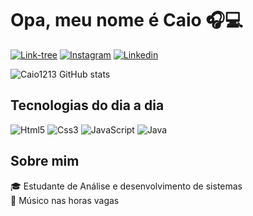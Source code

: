 # Opa, meu nome é Caio 🎧💻

[![Link-tree](https://img.shields.io/badge/linktree-39E09B?style=for-the-badge&logo=linktree&logoColor=white)](https://caiofcfx.vercel.app/)
[![Instagram](https://img.shields.io/badge/Instagram-E4405F?style=for-the-badge&logo=instagram&logoColor=white)](https://www.instagram.com/caio_fcfx321/)
[![Linkedin](https://img.shields.io/badge/LinkedIn-0077B5?style=for-the-badge&logo=linkedin&logoColor=white)](https://www.linkedin.com/in/caio-fabio-b6878b2b7/)

![Caio1213 GitHub stats](https://github-readme-stats.vercel.app/api?username=caio1213pgm&show_icons=true&theme=gruvbox)

## Tecnologias do dia a dia
![Html5](https://img.shields.io/badge/HTML5-E34F26?style=for-the-badge&logo=html5&logoColor=white)
![Css3](https://img.shields.io/badge/CSS3-1572B6?style=for-the-badge&logo=css3&logoColor=white)
![JavaScript](https://img.shields.io/badge/JavaScript-323330?style=for-the-badge&logo=javascript&logoColor=F7DF1E)
![Java](https://img.shields.io/badge/Java-ED8B00?style=for-the-badge&logo=openjdk&logoColor=white)

## Sobre mim
🎓 Estudante de Análise e desenvolvimento de sistemas </br>
🎹 Músico nas horas vagas
